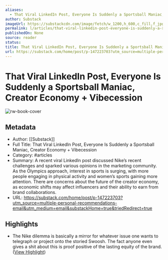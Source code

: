 ```yaml
---
aliases:
  - That Viral LinkedIn Post, Everyone Is Suddenly a Sportsball Maniac, Creator Economy + Vibecession
author: Substack
imageUrl: https://substackcdn.com/image/fetch/w_1200,h_600,c_fill,f_jpg,q_auto:good,fl_progressive:steep,g_auto/https%3A%2F%2Fsubstack-post-media.s3.amazonaws.com%2Fpublic%2Fimages%2F407ee628-29e9-477f-b312-d7b27a734c44_530x533.png
permalink: l/articles/that-viral-linkedin-post-everyone-is-suddenly-a-sportsball-maniac-creator-economy-vibecession
publishedOn: None
source: reader
status: 
title: That Viral LinkedIn Post, Everyone Is Suddenly a Sportsball Maniac, Creator Economy + Vibecession
url: https://substack.com/home/post/p-147223703?utm_source=multiple-personal-recommendations-email&utm_medium=email&substackHome=true&triedRedirect=true
---
```

# That Viral LinkedIn Post, Everyone Is Suddenly a Sportsball Maniac, Creator Economy + Vibecession

![rw-book-cover](https://substackcdn.com/image/fetch/w_1200,h_600,c_fill,f_jpg,q_auto:good,fl_progressive:steep,g_auto/https%3A%2F%2Fsubstack-post-media.s3.amazonaws.com%2Fpublic%2Fimages%2F407ee628-29e9-477f-b312-d7b27a734c44_530x533.png)

## Metadata

- Author: [[Substack]]
- Full Title: That Viral LinkedIn Post, Everyone Is Suddenly a Sportsball Maniac, Creator Economy + Vibecession
- Category: #articles
- Summary: A recent viral LinkedIn post discussed Nike’s recent challenges and sparked various opinions in the marketing community. As the Olympics approach, interest in sports is surging, with more people engaging in physical activity and women’s sports gaining more attention. There are concerns about the future of the creator economy, as economic shifts may affect influencers and their ability to earn from brand collaborations.
- URL: https://substack.com/home/post/p-147223703?utm_source=multiple-personal-recommendations-email&utm_medium=email&substackHome=true&triedRedirect=true

## Highlights

- The Nike dilemma is basically a mirror for whatever issue one wants to telegraph or project onto the storied Swoosh. The fact anyone even gives a shit about this is proof positive of the lasting equity of the brand. ([View Highlight](https://read.readwise.io/read/01j5h459vtedvv93pt8v511s5a))
